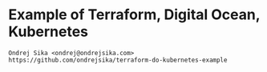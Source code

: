 # Example of Terraform, Digital Ocean, Kubernetes

    Ondrej Sika <ondrej@ondrejsika.com>
    https://github.com/ondrejsika/terraform-do-kubernetes-example